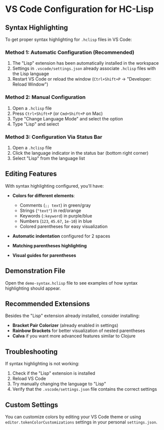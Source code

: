 # VS Code Configuration for HC-Lisp

## Syntax Highlighting

To get proper syntax highlighting for `.hclisp` files in VS Code:

### Method 1: Automatic Configuration (Recommended)

1. The "Lisp" extension has been automatically installed in the workspace
2. Settings in `.vscode/settings.json` already associate `.hclisp` files with the Lisp language
3. Restart VS Code or reload the window (`Ctrl+Shift+P` → "Developer: Reload Window")

### Method 2: Manual Configuration

1. Open a `.hclisp` file
2. Press `Ctrl+Shift+P` (or `Cmd+Shift+P` on Mac)
3. Type "Change Language Mode" and select the option
4. Type "Lisp" and select

### Method 3: Configuration Via Status Bar

1. Open a `.hclisp` file
2. Click the language indicator in the status bar (bottom right corner)
3. Select "Lisp" from the language list

## Editing Features

With syntax highlighting configured, you'll have:

- **Colors for different elements**:
  - Comments (`;; text`) in green/gray
  - Strings (`"text"`) in red/orange
  - Keywords (`:keyword`) in purple/blue
  - Numbers (`123`, `45.67`, `1e-10`) in blue
  - Colored parentheses for easy visualization

- **Automatic indentation** configured for 2 spaces
- **Matching parentheses highlighting**
- **Visual guides for parentheses**

## Demonstration File

Open the `demo-syntax.hclisp` file to see examples of how syntax highlighting should appear.

## Recommended Extensions

Besides the "Lisp" extension already installed, consider installing:

- **Bracket Pair Colorizer** (already enabled in settings)
- **Rainbow Brackets** for better visualization of nested parentheses
- **Calva** if you want more advanced features similar to Clojure

## Troubleshooting

If syntax highlighting is not working:

1. Check if the "Lisp" extension is installed
2. Reload VS Code
3. Try manually changing the language to "Lisp"
4. Verify that the `.vscode/settings.json` file contains the correct settings

## Custom Settings

You can customize colors by editing your VS Code theme or using `editor.tokenColorCustomizations` settings in your personal `settings.json`.
